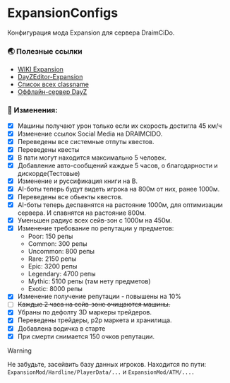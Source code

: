 # ExpansionConfigs

Конфигурация мода Expansion для сервера DraimCiDo.

### :earth_asia: Полезные ссылки
- [WIKI Expansion](https://github.com/salutesh/DayZ-Expansion-Scripts/wiki)
- [DayZEditor-Expansion](https://github.com/Shawminator/DayZeEditor/releases)
- [Список всех classname](https://github.com/CypherMediaGIT/DayZClassNames2020/blob/master/classname2020)
- [Оффлайн-сервер DayZ](https://github.com/Arkensor/DayZCommunityOfflineMode)
### :rocket: Изменения:
- [x] Машины получают урон только если их скорость достигла 45 км/ч
- [x] Изменение ссылок Social Media на DRAIMCIDO.
- [x] Переведены все системные отпуты квестов.
- [x] Переведены квесты
- [x] В пати могут находится максимально 5 человек.
- [x] Добавление авто-сообщений каждые 5 часов, о благодарности и дискорде(Тестовые)
- [x] Изменение и руссификация книги на B.
- [x] AI-боты теперь будут видеть игрока на 800м от них, ранее 1000м.
- [x] Переведены все обьекты квестов.
- [x] AI-боты теперь деспавнятся на растояние 1000м, для оптимизации сервера. И спавнятся на растояние 800м.
- [x] Уменьшен радиус всех сейв-зон с 1000м на 450м.
- [x] Изменение требование по репутации у предметов:
    - Poor: 150 репы
    - Common: 300 репы
    - Uncommon: 800 репы
    - Rare: 2150 репы
    - Epic: 3200 репы
    - Legendary: 4700 репы
    - Mythic: 5100 репы (там нету предметов)
    - Exotic: 8000 репы
- [x] Изменение получение репутации - повышены на 10%
- [ ] ~~Каждые 2 часа на сейв-зоне очищаются машины.~~
- [x] Убраны по дефолту 3D маркеры трейдеров.
- [x] Переведены трейдеры, p2p маркета и хранилища.
- [x] Добавлена водичка в старте
- [x] При смерти снимается 150 очков репутации.

> [!WARNING]
> Не забудьте, засейвить базу данных игроков.
> Находится по пути: ```ExpansionMod/Hardline/PlayerData/...``` и ```ExpansionMod/ATM/....```

